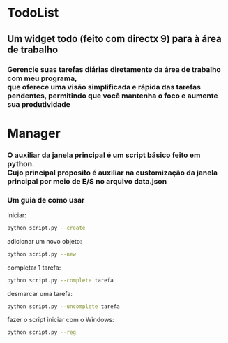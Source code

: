 # TodoList
## Um widget todo (feito com directx 9) para à área de trabalho<br>
### Gerencie suas tarefas diárias diretamente da área de trabalho com meu programa,<br> que oferece uma visão simplificada e rápida das tarefas pendentes, permitindo que você mantenha o foco e aumente sua produtividade<br>
# Manager
### O auxiliar da janela principal é um script básico feito em python. <br> Cujo principal proposito é auxiliar na customização da janela principal por meio de E/S no arquivo data.json 
### Um guia de como usar
iniciar:
```bash
python script.py --create
```
adicionar um novo objeto:
```bash
python script.py --new
```
completar 1 tarefa:
```bash
python script.py --complete tarefa
```
desmarcar uma tarefa:
```bash
python script.py --uncomplete tarefa
```
fazer o script iniciar com o Windows:
```bash
python script.py --reg
```
